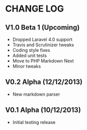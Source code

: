 CHANGE LOG
==========


## V1.0 Beta 1 (Upcoming)

* Dropped Laravel 4.0 support
* Travis and Scrutinizer tweaks
* Coding style fixes
* Added unit tests
* Move to PHP Markdown Next
* Minor tweaks


## V0.2 Alpha (12/12/2013)

* New markdown parser


## V0.1 Alpha (10/12/2013)

* Initial testing release
